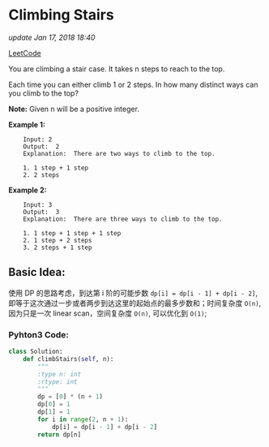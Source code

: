 # Climbing Stairs

_update Jan 17, 2018 18:40_

[LeetCode](https://leetcode.com/problems/climbing-stairs/description/)

You are climbing a stair case. It takes n steps to reach to the top.

Each time you can either climb 1 or 2 steps. In how many distinct ways can you climb to the top?

**Note:** Given n will be a positive integer.

**Example 1:**

```text
    Input: 2
    Output:  2
    Explanation:  There are two ways to climb to the top.

    1. 1 step + 1 step
    2. 2 steps
```

**Example 2:**

```text
    Input: 3
    Output:  3
    Explanation:  There are three ways to climb to the top.

    1. 1 step + 1 step + 1 step
    2. 1 step + 2 steps
    3. 2 steps + 1 step
```

## Basic Idea:

使用 DP 的思路考虑，到达第 i 阶的可能步数 `dp[i] = dp[i - 1] + dp[i - 2]`, 即等于这次通过一步或者两步到达这里的起始点的最多步数和；时间复杂度 `O(n)`, 因为只是一次 linear scan，空间复杂度 `O(n)`, 可以优化到 `O(1)`;

### Pyhton3 Code:

```python
class Solution:
    def climbStairs(self, n):
        """
        :type n: int
        :rtype: int
        """
        dp = [0] * (n + 1)
        dp[0] = 1
        dp[1] = 1
        for i in range(2, n + 1):
            dp[i] = dp[i - 1] + dp[i - 2]
        return dp[n]
```

